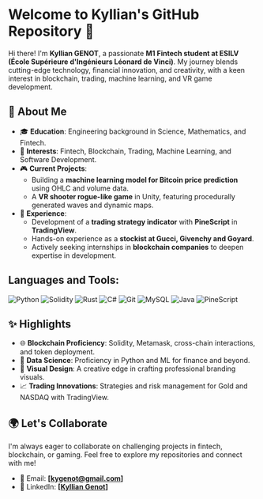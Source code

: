 # Welcome to Kyllian's GitHub Repository 🌟

Hi there! I'm **Kyllian GENOT**, a passionate **M1 Fintech student at ESILV (École Supérieure d'Ingénieurs Léonard de Vinci)**. My journey blends cutting-edge technology, financial innovation, and creativity, with a keen interest in blockchain, trading, machine learning, and VR game development.

## 🚀 About Me

- 🎓 **Education**: Engineering background in Science, Mathematics, and Fintech.
- 🏦 **Interests**: Fintech, Blockchain, Trading, Machine Learning, and Software Development.
- 🎮 **Current Projects**:
  - Building a **machine learning model for Bitcoin price prediction** using OHLC and volume data.
  - A **VR shooter rogue-like game** in Unity, featuring procedurally generated waves and dynamic maps.
- 💼 **Experience**:
  - Development of a **trading strategy indicator** with **PineScript** in **TradingView**.
  - Hands-on experience as a **stockist at Gucci, Givenchy and Goyard**.
  - Actively seeking internships in **blockchain companies** to deepen expertise in development.

## Languages and Tools:

![Python](https://img.shields.io/badge/Python-3776AB?style=for-the-badge&logo=python&logoColor=white)
![Solidity](https://img.shields.io/badge/Solidity-363636?style=for-the-badge&logo=solidity&logoColor=white)
![Rust](https://img.shields.io/badge/Rust-000000?style=for-the-badge&logo=rust&logoColor=white)
![C#](https://img.shields.io/badge/C%23-239120?style=for-the-badge&logo=c-sharp&logoColor=white)
![Git](https://img.shields.io/badge/Git-F05032?style=for-the-badge&logo=git&logoColor=white)
![MySQL](https://img.shields.io/badge/MySQL-4479A1?style=for-the-badge&logo=mysql&logoColor=white)
![Java](https://img.shields.io/badge/Java-ED8B00?style=for-the-badge&logo=java&logoColor=white)
![PineScript](https://img.shields.io/badge/PineScript-009988?style=for-the-badge&logo=tradingview&logoColor=white)

## ✨ Highlights
- 🌐 **Blockchain Proficiency**: Solidity, Metamask, cross-chain interactions, and token deployment.
- 🧠 **Data Science**: Proficiency in Python and ML for finance and beyond.
- 🎨 **Visual Design**: A creative edge in crafting professional branding visuals.
- 📈 **Trading Innovations**: Strategies and risk management for Gold and NASDAQ with TradingView.

## 🌍 Let's Collaborate
I'm always eager to collaborate on challenging projects in fintech, blockchain, or gaming. Feel free to explore my repositories and connect with me!

- 📧 Email: **[kygenot@gmail.com]**
- 💼 LinkedIn: **[[Kyllian Genot](https://www.linkedin.com/in/kyllian-genot/)]**
